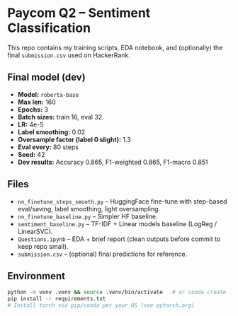 # Paycom Q2 – Sentiment Classification

This repo contains my training scripts, EDA notebook, and (optionally) the final `submission.csv` used on HackerRank.

## Final model (dev)
- **Model:** `roberta-base`
- **Max len:** 160
- **Epochs:** 3
- **Batch sizes:** train 16, eval 32
- **LR:** 4e-5
- **Label smoothing:** 0.02
- **Oversample factor (label 0 slight):** 1.3
- **Eval every:** 80 steps
- **Seed:** 42  
- **Dev results:** Accuracy 0.865, F1-weighted 0.865, F1-macro 0.851

## Files
- `nn_finetune_steps_smooth.py` – HuggingFace fine-tune with step-based eval/saving, label smoothing, light oversampling.
- `nn_finetune_baseline.py` – Simpler HF baseline.
- `sentiment_baseline.py` – TF-IDF + Linear models baseline (LogReg / LinearSVC).
- `Questions.ipynb` – EDA + brief report (clean outputs before commit to keep repo small).
- `submission.csv` – (optional) final predictions for reference.

## Environment
```bash
python -m venv .venv && source .venv/bin/activate   # or conda create -n pds python=3.9
pip install -r requirements.txt
# Install torch via pip/conda per your OS (see pytorch.org)
